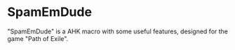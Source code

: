 # SpamEmDude
"SpamEmDude" is a AHK macro with some useful features, designed for the game "Path of Exile".
